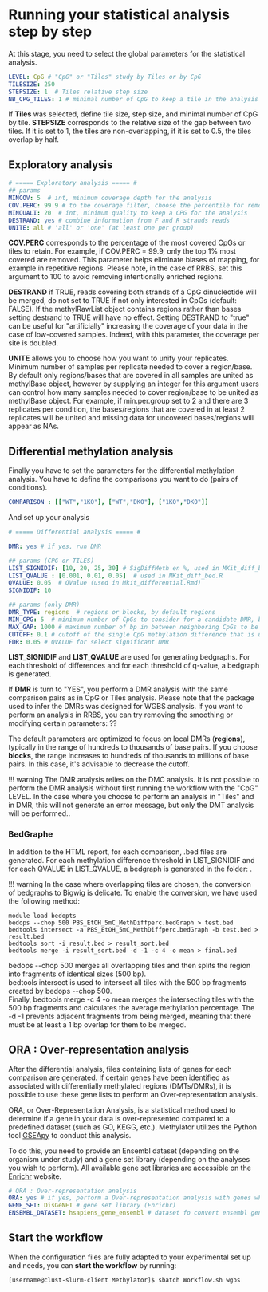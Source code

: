 
# Running your statistical analysis step by step

At this stage, you need to select the global parameters for the statistical analysis.

```yaml
LEVEL: CpG # "CpG" or "Tiles" study by Tiles or by CpG 
TILESIZE: 250 
STEPSIZE: 1  # Tiles relative step size
NB_CPG_TILES: 1 # minimal number of CpG to keep a tile in the analysis
```
If **Tiles** was selected, define tile size, step size, and minimal number of CpG by tile. 
**STEPSIZE** corresponds to the relative size of the gap between two tiles. If it is set to 1, the tiles are non-overlapping, if it is set to 0.5, the tiles overlap by half.

## Exploratory analysis 

```yaml
# ===== Exploratory analysis ===== #
## params 
MINCOV: 5  # int, minimum coverage depth for the analysis
COV.PERC: 99.9 # to the coverage filter, choose the percentile for remove top ..% 
MINQUALI: 20  # int, minimum quality to keep a CPG for the analysis
DESTRAND: yes # combine information from F and R strands reads
UNITE: all # 'all' or 'one' (at least one per group)
```
**COV.PERC** corresponds to the percentage of the most covered CpGs or tiles to retain. For example, if COV.PERC = 99.9, only the top 1% most covered are removed. This parameter helps eliminate biases of mapping, for example in repetitive regions. Please note, in the case of RRBS, set this argument to 100 to avoid removing intentionally enriched regions.

**DESTRAND**  if TRUE, reads covering both strands of a CpG dinucleotide will be merged, do not set to TRUE if not only interested in CpGs (default: FALSE). If the methylRawList object contains regions rather than bases setting destrand to TRUE will have no effect. Setting DESTRAND to "true" can be useful for "artificially" increasing the coverage of your data in the case of low-covered samples. Indeed, with this parameter, the coverage per site is doubled.

**UNITE** allows you to choose how you want to unify your replicates. Minimum number of samples per replicate needed to cover a region/base. By default only regions/bases that are covered in all samples are united as methylBase object, however by supplying an integer for this argument users can control how many samples needed to cover region/base to be united as methylBase object. For example, if min.per.group set to 2 and there are 3 replicates per condition, the bases/regions that are covered in at least 2 replicates will be united and missing data for uncovered bases/regions will appear as NAs. 

## Differential methylation analysis

Finally you have to set the parameters for the differential methylation analysis. You have to define the comparisons you want to do (pairs of conditions). 

```yaml
COMPARISON : [["WT","1KO"], ["WT","DKO"], ["1KO","DKO"]] 
```
And set up your analysis 

```yaml
# ===== Differential analysis ===== #

DMR: yes # if yes, run DMR

## params (CPG or TILES)
LIST_SIGNIDIF: [10, 20, 25, 30] # SigDiffMeth en %, used in MKit_diff_bed.R
LIST_QVALUE : [0.001, 0.01, 0.05]  # used in MKit_diff_bed.R
QVALUE: 0.05  # QValue (used in Mkit_differential.Rmd)
SIGNIDIF: 10

## params (only DMR)
DMR_TYPE: regions  # regions or blocks, by default regions 
MIN_CPG: 5  # minimum number of CpGs to consider for a candidate DMR, by default 5, minimum 3
MAX_GAP: 1000 # maximum number of bp in between neighboring CpGs to be included in the same DMR, by default 1000
CUTOFF: 0.1 # cutoff of the single CpG methylation difference that is used to discover candidate DMR. by default 0.1
FDR: 0.05 # QVALUE for select significant DMR
```
**LIST_SIGNIDIF** and **LIST_QVALUE** are used for generating bedgraphs. For each threshold of differences and for each threshold of q-value, a bedgraph is generated.

If **DMR** is turn to "YES", you perform a DMR analysis with the same comparison pairs as in CpG or Tiles analysis. Please note that the package used to infer the DMRs was designed for WGBS analysis. If you want to perform an analysis in RRBS, you can try removing the smoothing or modifying certain parameters: ??

The default parameters are optimized to focus on local DMRs (**regions**), typically in the range of hundreds to thousands of base pairs. If you choose **blocks**, the range increases to hundreds of thousands to millions of base pairs. In this case, it's advisable to decrease the cutoff.

!!! warning 
    The DMR analysis relies on the DMC analysis. It is not possible to perform the DMR analysis without first running the workflow with the "CpG" LEVEL. In the case where you choose to perform an analysis in "Tiles" and in DMR, this will not generate an error message, but only the DMT analysis will be performed.. 

### BedGraphe 

In addition to the HTML report, for each comparison, .bed files are generated. For each methylation difference threshold in LIST_SIGNIDIF and for each QVALUE in LIST_QVALUE, a bedgraph is generated in the folder: . 

!!! warning
    In the case where overlapping tiles are chosen, the conversion of bedgraphs to Bigwig is delicate. To enable the conversion, we have used the following method:
    
``` 
module load bedopts 
bedops --chop 500 PBS_EtOH_5mC_MethDiffperc.bedGraph > test.bed
bedtools intersect -a PBS_EtOH_5mC_MethDiffperc.bedGraph -b test.bed > result.bed
bedtools sort -i result.bed > result_sort.bed
bedtools merge -i result_sort.bed -d -1 -c 4 -o mean > final.bed
```

bedops --chop 500 merges all overlapping tiles and then splits the region into fragments of identical sizes (500 bp).    
bedtools intersect is used to intersect all tiles with the 500 bp fragments created by bedops --chop 500.    
Finally, bedtools merge -c 4 -o mean merges the intersecting tiles with the 500 bp fragments and calculates the average methylation percentage. The -d -1 prevents adjacent fragments from being merged, meaning that there must be at least a 1 bp overlap for them to be merged.


## ORA : Over-representation analysis

After the differential analysis, files containing lists of genes for each comparison are generated. If certain genes have been identified as associated with differentially methylated regions (DMTs/DMRs), it is possible to use these gene lists to perform an Over-representation analysis.

ORA, or Over-Representation Analysis, is a statistical method used to determine if a gene in your data is over-represented compared to a predefined dataset (such as GO, KEGG, etc.). Methylator utilizes the Python tool [GSEApy](https://gseapy.readthedocs.io/en/latest/index.html)  to conduct this analysis.

To do this, you need to provide an Ensembl dataset (depending on the organism under study) and a gene set library (depending on the analyses you wish to perform). All available gene set libraries are accessible on the [Enrichr](https://maayanlab.cloud/Enrichr/#libraries) website.

``` yaml 
# ORA : Over-representation analysis
ORA: yes # if yes, perform a Over-representation analysis with genes who overlap with DMRs or tiles 
GENE_SET: DisGeNET # gene set library (Enrichr)
ENSEMBL_DATASET: hsapiens_gene_ensembl # dataset fo convert ensembl gene ID
```

## Start the workflow

When the configuration files are fully adapted to your experimental set up and needs, you can **start the workflow** by running:

```
[username@clust-slurm-client Methylator]$ sbatch Workflow.sh wgbs
```
